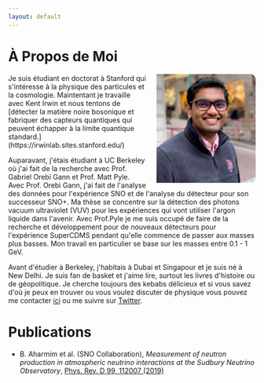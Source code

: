 ```yaml
---
layout: default
---
```

<!---
Text can be **bold**, _italic_, or ~~strikethrough~~.

[Link to another page](./another-page.html)

There should be whitespace between paragraphs.

There should be whitespace between paragraphs. We recommend including a README, or a file with information about your project.
--->
# À Propos de Moi
 <img align="right" src="./dp.jpg" style="max-width:40%; border-radius:5%; padding-left: 20px;">
Je suis étudiant en doctorat à Stanford qui s'intéresse à la physique des particules et la cosmologie. Maintentant je travaille avec Kent Irwin et nous
tentons de [détecter la matière noire bosonique et fabriquer des capteurs quantiques qui peuvent échapper à la limite quantique standard.](https://irwinlab.sites.stanford.edu/) 


Auparavant, j'étais étudiant à UC Berkeley où j'ai fait de la recherche avec Prof. Gabriel Orebi Gann et Prof. Matt Pyle. Avec Prof. Orebi Gann, j'ai fait de l'analyse des données pour
l'expérience SNO et de l'analyse du détecteur pour son successeur SNO+. Ma thèse se concentre sur la détection des photons vacuum ultraviolet (VUV) pour
les expériences qui vont utiliser l'argon liquide dans l'avenir. Avec Prof.Pyle je me suis occupé de faire de la recherche et développement pour de nouveaux détecteurs
pour l'expérience SuperCDMS pendant qu'elle commence de passer aux masses plus basses. Mon travail en particulier se base sur les masses entre 0.1 - 1 GeV. 

Avant d'étudier à Berkeley, j'habitais à Dubai et Singapour et je suis né à New Delhi. Je suis fan de basket et j'aime lire, surtout les livres d'histoire ou de géopolitique. 
Je cherche toujours des kebabs délicieux et si vous savez d'où je peux en trouver ou vous voulez discuter de physique 
vous pouvez me contacter [ici](mailto:joesingh@stanford.edu) ou me suivre sur [Twitter](https://twitter.com/SinghJyotirmai).  


# Publications

* B. Aharmim et al. (SNO Collaboration), _Measurement of neutron production in atmospheric neutrino interactions at the Sudbury Neutrino Observatory_,
  [Phys. Rev. D 99, 112007 (2019)](https://journals.aps.org/prd/abstract/10.1103/PhysRevD.99.112007)

<!---
## Header 2

> This is a blockquote following a header.
>
> When something is important enough, you do it even if the odds are not in your favor.

### Header 3

```js
// Javascript code with syntax highlighting.
var fun = function lang(l) {
  dateformat.i18n = require('./lang/' + l)
  return true;
}
```

```ruby
# Ruby code with syntax highlighting
GitHubPages::Dependencies.gems.each do |gem, version|
  s.add_dependency(gem, "= #{version}")
end
```

#### Header 4

*   This is an unordered list following a header.
*   This is an unordered list following a header.
*   This is an unordered list following a header.

##### Header 5

1.  This is an ordered list following a header.
2.  This is an ordered list following a header.
3.  This is an ordered list following a header.

###### Header 6

| head1        | head two          | three |
|:-------------|:------------------|:------|
| ok           | good swedish fish | nice  |
| out of stock | good and plenty   | nice  |
| ok           | good `oreos`      | hmm   |
| ok           | good `zoute` drop | yumm  |

### There's a horizontal rule below this.

* * *

### Here is an unordered list:

*   Item foo
*   Item bar
*   Item baz
*   Item zip

### And an ordered list:

1.  Item one
1.  Item two
1.  Item three
1.  Item four

### And a nested list:

- level 1 item
  - level 2 item
  - level 2 item
    - level 3 item
    - level 3 item
- level 1 item
  - level 2 item
  - level 2 item
  - level 2 item
- level 1 item
  - level 2 item
  - level 2 item
- level 1 item

### Small image

![Octocat](https://assets-cdn.github.com/images/icons/emoji/octocat.png)

### Large image

![Branching](https://guides.github.com/activities/hello-world/branching.png)


### Definition lists can be used with HTML syntax.

<dl>
<dt>Name</dt>
<dd>Godzilla</dd>
<dt>Born</dt>
<dd>1952</dd>
<dt>Birthplace</dt>
<dd>Japan</dd>
<dt>Color</dt>
<dd>Green</dd>
</dl>

```
Long, single-line code blocks should not wrap. They should horizontally scroll if they are too long. This line should be long enough to demonstrate this.
```

```
The final element.
```
--->
